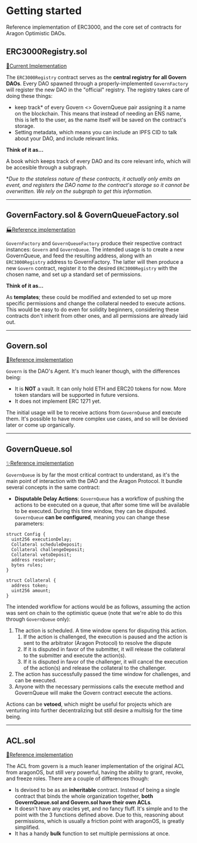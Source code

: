 # Getting started

Reference implementation of ERC3000, and the core set of contracts for Aragon Optimistic DAOs.

## ERC3000Registry.sol

[📜Current Implementation](https://github.com/aragon/govern/blob/master/packages/erc3k/contracts/ERC3000Registry.sol)

The `ERC3000Registry` contract serves as the **central registry for all Govern DAOs**. Every DAO spawned through a properly-implemented `GovernFactory` will register the new DAO in the "official" registry. The registry takes care of doing these things:

- keep track\* of every Govern <> GovernQueue pair assigning it a name on the blockchain. This means that instead of needing an ENS name, this is left to the user, as the name itself will be saved on the contract's storage.
- Setting metadata, which means you can include an IPFS CID to talk about your DAO, and include relevant links.

**Think of it as...**

A book which keeps track of every DAO and its core relevant info, which will be accesible through a subgraph.

\*_Due to the stateless nature of these contracts, it actually only emits an event, and registers the DAO name to the contract's storage so it cannot be overwritten. We rely on the subgraph to get this information._

---

## GovernFactory.sol & GovernQueueFactory.sol

[🏭Reference implementation](https://github.com/aragon/govern/blob/master/packages/govern-create/contracts/GovernBaseFactory.sol)

`GovernFactory` and `GovernQueueFactory` produce their respective contract instances: `Govern` and `GovernQueue`. The intended usage is to create a new GovernQueue, and feed the resulting address, along with an `ERC3000Registry` address to GovernFactory. The latter will then produce a new `Govern` contract, register it to the desired `ERC3000Registry` with the chosen name, and set up a standard set of permissions.

**Think of it as...**

As **templates**; these could be modified and extended to set up more specific permissions and change the collateral needed to execute actions. This would be easy to do even for solidity beginners, considering these contracts don't inherit from other ones, and all permissions are already laid out.

---

## Govern.sol

[🐣Reference implementation](https://github.com/aragon/govern/blob/master/packages/govern-core/contracts/Govern.sol)

`Govern` is the DAO's Agent. It's much leaner though, with the differences being:

- It is **NOT** a vault. It can only hold ETH and ERC20 tokens for now. More token standars will be supported in future versions.
- It does not implement ERC 1271 yet.

The initial usage will be to receive actions from `GovernQueue` and execute them. It's possible to have more complex use cases, and so will be devised later or come up organically.

---

## GovernQueue.sol

[✨Reference implementation](https://github.com/aragon/govern/blob/master/packages/govern-core/contracts/pipelines/GovernQueue.sol)

`GovernQueue` is by far the most critical contract to understand, as it's the main point of interaction with the DAO and the Aragon Protocol. It bundle several concepts in the same contract:

- **Disputable Delay Actions**: `GovernQueue` has a workflow of pushing the actions to be executed on a queue, that after some time will be available to be executed. During this time window, they can be disputed.
  `GovernQueue` **can be configured**, meaning you can change these parameters:

```
struct Config {
  uint256 executionDelay;
  Collateral scheduleDeposit;
  Collateral challengeDeposit;
  Collateral vetoDeposit;
  address resolver;
  bytes rules;
}

struct Collateral {
  address token;
  uint256 amount;
}
```

The intended workflow for actions would be as follows, assuming the action was sent on chain to the optimistic queue (note that we're able to do this through `GovernQueue` only):

1. The action is scheduled. A time window opens for disputing this action.
   1. If the action is challenged, the execution is paused and the action is sent to the arbitrator (Aragon Protocol) to resolve the dispute
   2. If it is disputed in favor of the submitter, it will release the collateral to the submitter and execute the action(s).
   3. If it is disputed in favor of the challenger, it will cancel the execution of the action(s) and release the collateral to the challenger.
2. The action has successfully passed the time window for challenges, and can be executed.
3. Anyone with the necessary permissions calls the execute method and GovernQueue will make the Govern contract execute the actions.

Actions can be **vetoed**, which might be useful for projects which are venturing into further decentralizing but still desire a multisig for the time being.

---

## ACL.sol

[🚦Reference implementation](https://github.com/aragon/govern/blob/master/packages/govern-contract-utils/contracts/acl/ACL.sol)

The ACL from govern is a much leaner implementation of the original ACL from aragonOS, but still very powerful, having the ability to grant, revoke, and freeze roles. There are a couple of differences though:

- Is devised to be as an **inheritable** contract. Instead of being a single contract that binds the whole organization together, **both GovernQueue.sol and Govern.sol have their own ACLs**.
- It doesn't have any oracles yet, and no fancy fluff. It's simple and to the point with the 3 functions defined above. Due to this, reasoning about permissions, which is usually a friction point with aragonOS, is greatly simplified.
- It has a handy **bulk** function to set multiple permissions at once.
